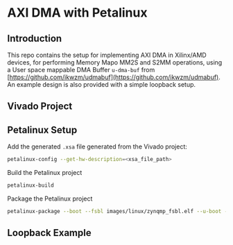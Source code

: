 # AXI DMA with Petalinux 

## Introduction
This repo contains the setup for implementing AXI DMA in Xilinx/AMD devices, for performing Memory Mapo MM2S and S2MM operations, using a User space mappable DMA Buffer ```u-dma-buf``` from [https://github.com/ikwzm/udmabuf](https://github.com/ikwzm/udmabuf). An example design is also provided with a simple loopback setup.

## Vivado Project

## Petalinux Setup
Add the generated ```.xsa``` file generated from the Vivado project:
```bash
petalinux-config --get-hw-description=<xsa_file_path>
```
Build the Petalinux project
```bash
petalinux-build
```

Package the Petalinux project
```bash
petalinux-package --boot --fsbl images/linux/zynqmp_fsbl.elf --u-boot --force --fpga <bitstream_path> --output images/linux/BOOT.BIN
```



## Loopback Example
